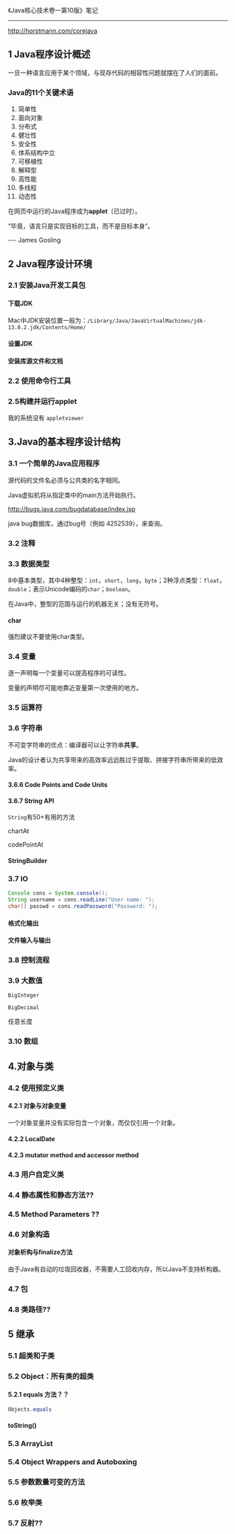 《Java核心技术卷一第10版》笔记

------

http://horstmann.com/corejava



## 1 Java程序设计概述

一旦一种语言应用于某个领域，与现存代码的相容性问题就摆在了人们的面前。



### Java的11个关键术语

1. 简单性
2. 面向对象
3. 分布式
4. 健壮性
5. 安全性
6. 体系结构中立
7. 可移植性
8. 解释型
9. 高性能
10. 多线程
11. 动态性



在网页中运行的Java程序成为**applet**（已过时）。



“毕竟，语言只是实现目标的工具，而不是目标本身”。

--- James Gosling



## 2 Java程序设计环境

### 2.1 安装Java开发工具包

#### 下载JDK

Mac中JDK安装位置一般为：`/Library/Java/JavaVirtualMachines/jdk-13.0.2.jdk/Contents/Home/`

#### 设置JDK



#### 安装库源文件和文档



### 2.2 使用命令行工具



### 2.5构建并运行applet

我的系统没有 `appletviewer`

## 3.Java的基本程序设计结构



### 3.1 一个简单的Java应用程序

源代码的文件名必须与公共类的名字相同。

Java虚拟机将从指定类中的main方法开始执行。



http://bugs.java.com/bugdatabase/index.jsp

java bug数据库，通过bug号（例如 4252539），来查询。

### 3.2 注释

### 3.3 数据类型

8中基本类型，其中4种整型：`int`，`short`，`long`，`byte`；2种浮点类型：`float`，`double`；表示Unicode编码的`char`；`boolean`。

在Java中，整型的范围与运行的机器无关；没有无符号。

#### char

强烈建议不要使用char类型。

### 3.4 变量

逐一声明每一个变量可以提高程序的可读性。

变量的声明尽可能地靠近变量第一次使用的地方。

### 3.5 运算符



### 3.6 字符串

不可变字符串的优点：编译器可以让字符串**共享**。

Java的设计者认为共享带来的高效率远远胜过于提取、拼接字符串所带来的低效率。

#### 3.6.6 Code Points and Code Units



#### 3.6.7 String API

`String`有50+有用的方法

chartAt

codePointAt



#### StringBuilder

### 3.7 IO

```java
Console cons = System.console();
String username = cons.readLine("User name: ");
char[] passwd = cons.readPassword("Password: ");
```

#### 

#### 格式化输出



#### 文件输入与输出



### 3.8 控制流程



### 3.9 大数值

`BigInteger`

`BigDecimal`

任意长度

### 3.10 数组



## 4.对象与类



### 4.2 使用预定义类



#### 4.2.1 对象与对象变量

一个对象变量并没有实际包含一个对象，而仅仅引用一个对象。

#### 4.2.2 LocalDate



#### 4.2.3 mutator method and accessor method



### 4.3 用户自定义类



### 4.4 静态属性和静态方法??



### 4.5 Method Parameters ??



### 4.6 对象构造



#### 对象析构与finalize方法

由于Java有自动的垃圾回收器，不需要人工回收内存，所以Java不支持析构器。



### 4.7 包



### 4.8 类路径??



## 5 继承



### 5.1 超类和子类



### 5.2 Object：所有类的超类



#### 5.2.1 equals 方法？？

```java
Objects.equals
```



#### toString()



### 5.3  ArrayList



### 5.4 Object Wrappers and Autoboxing



### 5.5 参数数量可变的方法



### 5.6 枚举类



### 5.7 反射??